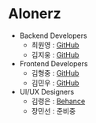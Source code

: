 # Alonerz

- Backend Developers
  - 최원영 : [GitHub](https://github.com/choewy)
  - 김지웅 : [GitHub](https://github.com/KimJiWoong02)
- Frontend Developers
  - 김형중 : [GitHub](https://github.com/fomula91)
  - 김민우 : [GitHub](https://github.com/purplephone)
- UI/UX Designers
  - 김령은 : [Behance](https://behance.net/ella_re)
  - 장민선 : 준비중
